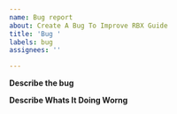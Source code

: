 ```yaml
---
name: Bug report
about: Create A Bug To Improve RBX Guide
title: 'Bug '
labels: bug
assignees: ''

---
```


**Describe the bug**




**Describe Whats It Doing Worng**
